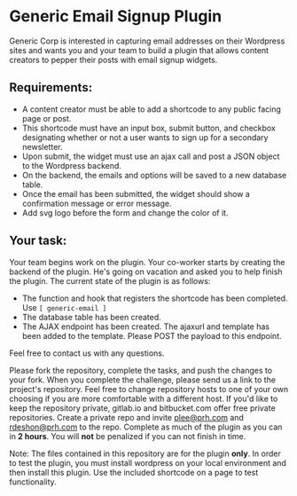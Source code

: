 # Generic Email Signup Plugin
Generic Corp is interested in capturing email addresses on their Wordpress sites and wants you and your team to build a plugin that allows content creators to pepper their posts with email signup widgets.

## Requirements:
- A content creator must be able to add a shortcode to any public facing page or post.
- This shortcode must have an input box, submit button, and checkbox designating whether or not a user wants to sign up for a secondary newsletter.
- Upon submit, the widget must use an ajax call and post a JSON object to the Wordpress backend.
- On the backend, the emails and options will be saved to a new database table.
- Once the email has been submitted, the widget should show a confirmation message or error message.
- Add svg logo before the form and change the color of it. 

## Your task:
Your team begins work on the plugin.  Your co-worker starts by creating the backend of the plugin.  He's going on vacation and asked you to help finish the plugin.  The current state of the plugin is as follows:
- The function and hook that registers the shortcode has been completed. Use `[ generic-email ]`
- The database table has been created.
- The AJAX endpoint has been created. The ajaxurl and template has been added to the template.  Please POST the payload to this endpoint.

Feel free to contact us with any questions.    

Please fork the repository, complete the tasks, and push the changes to your fork.  When you complete the challenge, please send us a link to the project's repository.  Feel free to change repository hosts to one of your own choosing if you are more comfortable with a different host.  If you'd like to keep the repository private, gitlab.io and bitbucket.com offer free private repositories.  Create a private repo and invite plee@prh.com and rdeshon@prh.com to the repo. 
Complete as much of the plugin as you can in **2 hours**.  You will **not** be penalized if you can not finish in time.  

Note: The files contained in this repository are for the plugin **only**.  In order to test the plugin, you must install wordpress on your local environment and then install this plugin.  Use the included shortcode on a page to test functionality.
